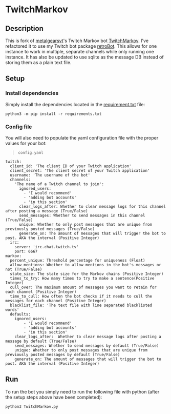 # TwitchMarkov

## Description
This is fork of [metalgearsvt](https://github.com/metalgearsvt)'s Twitch Markov bot [TwitchMarkov](https://github.com/metalgearsvt/TwitchMarkov). I've refactored it to use my Twitch bot package [retroBot](https://github.com/retrontology/retroBot). This allows for one instance to work in multiple, separate channels while only running one instance. It has also be updated to use sqlite as the message DB instead of storing them as a plain text file.

## Setup
### Install dependencies
Simply install the dependencies located in the [requirement.txt](https://github.com/retrontology/TwitchMarkov/blob/main/requirements.txt) file:
```
python3 -m pip install -r requirements.txt
```

### Config file
You will also need to populate the yaml configuration file with the proper values for your bot:

>`config.yaml`
```
twitch:
  client_id: 'The client ID of your Twitch application'
  client_secret: 'The client secret of your Twitch application'
  username: 'The username of the bot'
  channels:
    'The name of a Twitch channel to join':
      ignored_users:
        - 'I would recommend'
        - 'adding bot accounts'
        - 'in this section'
      clear_logs_after: Whether to clear message logs for this channel after posting a message (True/False)
      send_messages: Whether to send messages in this channel (True/False)
      unique: Whether to only post messages that are unique from previously posted messages (True/False)
      generate_on: The amount of messages that will trigger the bot to post. AKA the interval (Positive Integer)
  irc:
    server: 'irc.chat.twitch.tv'
    port: 6667
markov:
  percent_unique: Threshold percentage for uniqueness (Float)
  allow_mentions: Whether to allow mentions in the bot's messages or not (True/False)
  state_size: The state size for the Markov chains (Positive Integer)
  times_to_try: How many times to try to make a sentence(Positive Integer)
  cull_over: The maximum amount of messages you want to retain for each channel (Positive Integer)
  time_to_cull: How often the bot checks if it needs to cull the messages for each channel (Positive Integer)
  blacklist_file: 'The text file with line separated blacklisted words'
  defaults:
    ignored_users:
        - 'I would recommend'
        - 'adding bot accounts'
        - 'in this section'
    clear_logs_after:  Whether to clear message logs after posting a message by default (True/False)
    send_messages: Whether to send messages by default (True/False)
    unique: Whether to only post messages that are unique from previously posted messages by default (True/False)
    generate_on: The amount of messages that will trigger the bot to post. AKA the interval (Positive Integer)
```

## Run
To run the bot you simply need to run the following file with python (after the setup steps above have been completed):
```
python3 TwitchMarkov.py
```